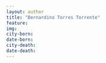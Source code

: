 ```yaml
---
layout: author
title: "Bernardino Torres Torrente"
feature: 
img:
city-born: 
date-born: 
city-death: 
date-death:
---
```


